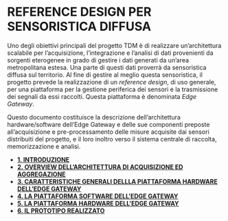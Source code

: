 # REFERENCE DESIGN PER SENSORISTICA DIFFUSA 

Uno degli obiettivi principali del progetto TDM è di realizzare un’architettura
scalabile per l’acquisizione, l’integrazione e l’analisi di dati provenienti da
sorgenti eterogenee in grado di gestire i dati generati da un’area
metropolitana estesa. Una parte di questi dati proverrà da sensoristica diffusa
sul territorio. Al fine di gestire al meglio questa sensoristica, il progetto
prevede la realizzazione di un *reference design*, di uso generale, per una
piattaforma per la gestione periferica dei sensori e la trasmissione dei
segnali da essi raccolti. Questa piattaforma è denominata *Edge Gateway*.

Questo documento costituisce la descrizione dell’architettura hardware/software
dell’Edge Gateway e delle sue componenti preposte all’acquisizione e
pre-processamento delle misure acquisite dai sensori distribuiti del progetto,
e il loro inoltro verso il sistema centrale di raccolta, memorizzazione e
analisi. 


* **[1. INTRODUZIONE](chapters/01_refdesign_intro_it.md)**
* **[2. OVERVIEW DELL’ARCHITETTURA DI ACQUISIZIONE ED AGGREGAZIONE](chapters/02_refdesign_overview_it.md)**
* **[3. CARATTERISTICHE GENERALI DELLLA PIATTAFORMA HARDWARE DELL’EDGE GATEWAY](chapters/03_refdesign_general_it.md)**
* **[4. LA PIATTAFORMA SOFTWARE DELL’EDGE GATEWAY](chapters/04_refdesign_software_it.md)**
* **[5. LA PIATTAFORMA HARDWARE DELL’EDGE GATEWAY](chapters/05_refdesign_hardware_it.md)**
* **[6. IL PROTOTIPO REALIZZATO](chapters/06_refdesign_prototype_it.md)**

